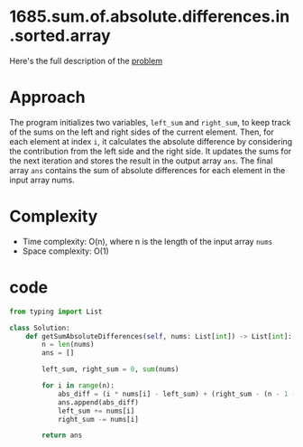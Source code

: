 # 1685.sum.of.absolute.differences.in.sorted.array

Here's the full description of the [problem](https://leetcode.com/problems/sum-of-absolute-differences-in-a-sorted-array/description/)

# Approach

The program initializes two variables, `left_sum` and `right_sum`, to keep track of the sums on the left and right sides of the current element. Then, for each element at index `i`, it calculates the absolute difference by considering the contribution from the left side and the right side. It updates the sums for the next iteration and stores the result in the output array `ans`. The final array `ans` contains the sum of absolute differences for each element in the input array nums.

# Complexity

- Time complexity:  O(n), where n is the length of the input array `nums`
- Space complexity: O(1)

# code

```python
from typing import List

class Solution:
    def getSumAbsoluteDifferences(self, nums: List[int]) -> List[int]:
        n = len(nums)
        ans = []

        left_sum, right_sum = 0, sum(nums)

        for i in range(n):
            abs_diff = (i * nums[i] - left_sum) + (right_sum - (n - 1 - i + 1) * nums[i])
            ans.append(abs_diff)
            left_sum += nums[i]
            right_sum -= nums[i]

        return ans
```